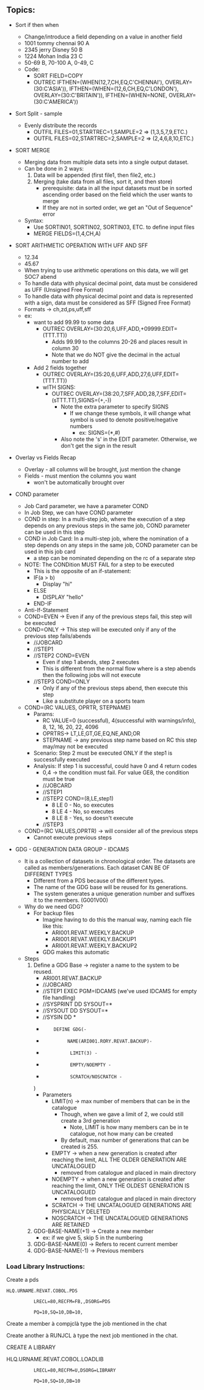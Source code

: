 ## Topics:
- Sort if then when
    - Change/introduce a field depending on a value in another field
    - 1001 tommy chennai 90 A
    - 2345 jerry Disney  50 B
    - 1224 Mohan India   23 C
    - 50-69 B, 70-100 A, 0-49, C
    - Code:
        - SORT FIELD=COPY
        - OUTREC    IFTHEN=(WHEN(12,7,CH,EQ,C'CHENNAI'),
                            OVERLAY=(30:C'ASIA')),
                    IFTHEN=(WHEN=(12,6,CH,EQ,C'LONDON'),
                            OVERLAY=(30:C'BRITAIN')),
                    IFTHEN=(WHEN=NONE,
                            OVERLAY=(30:C'AMERICA'))

- Sort Split - sample
    - Evenly distribute the records
        - OUTFIL FILES=01,STARTREC=1,SAMPLE=2  => (1,3,5,7,9,ETC.)
        - OUTFIL FILES=02,STARTREC=2,SAMPLE=2  => (2,4,6,8,10,ETC.)
- SORT MERGE
    - Merging data from multiple data sets into a single output dataset.
    - Can be done in 2 ways:
        1. Data will be appended (first file1, then file2, etc.)
        2. Merging (take data from all files, sort it, and then store)
            - prerequisite: data in all the input datasets must be in sorted ascending order based on the field which the user wants to merge
            - If they are not in sorted order, we get an "Out of Sequence" error
    - Syntax:
        - Use SORTIN01, SORTIN02, SORTIN03, ETC. to define input files
        - MERGE FIELDS=(1,4,CH,A)
- SORT ARITHMETIC OPERATION WITH UFF AND SFF
    - 12.34
    - 45.67
    - When trying to use arithmetic operations on this data, we will get SOC7 abend
    - To handle data with physical decimal point, data must be considered as UFF (Unsigned Free Format)
    - To handle data with physical decimal point and data is represented with a sign, data must be considered as SFF (Signed Free Format)
    - Formats ->    ch,zd,ps,uff,sff
    - ex:
        - want to add 99.99 to some data
            - OUTREC OVERLAY=(30:20,6,UFF,ADD,+09999.EDIT=(TTT.TT))
                - Adds 99.99 to the columns 20-26 and places result in column 30
                - Note that we do NOT give the decimal in the actual number to add
        - Add 2 fields together
            - OUTREC OVERLAY=(35:20,6,UFF,ADD,27,6,UFF,EDIT=(TTT.TT))
            - wITH SIGNS:
                - OUTREC OVERLAY=(38:20,7,SFF,ADD,28,7,SFF,EDIT=(sTTT.TT),SIGNS=(+,-))
                    - Note the extra parameter to specify SIGNS
                        - If we change these symbols, it will change what symbol is used to denote positive/negative numbers
                            - ex: SIGNS=(*,#)
                    - Also note the 's' in the EDIT parameter. Otherwise, we don't get the sign in the result
- Overlay vs Fields Recap
    - Overlay - all columns will be brought, just mention the change
    - Fields - must mention the columns you want
        - won't be automatically brought over
- COND parameter
    - Job Card parameter, we have a parameter COND
    - In Job Step, we can have COND parameter
    - COND in step: In a multi-step job, where the execution of a step depends on any previous steps in the same job, COND parameter can be used in this step
    - COND in Job Card: In a multi-step job, where the nomination of a step depends on any steps in the same job, COND parameter can be used in this job card
        - a step can be nominated depending on the rc of a separate step
    - NOTE: The CONDition MUST FAIL for a step to be executed
        - This is the opposite of an if-statement:
        - IF(a > b)
            - Display "hi"
        - ELSE
            - DISPLAY "hello"
        - END-IF
    - Anti-If-Statement
    - COND=EVEN -> Even if any of the previous steps fail, this step will be executed
    - COND=ONLY -> This step will be executed only if any of the previous step fails/abends
        - //JOBCARD
        - //STEP1
        - //STEP2 COND=EVEN
            - Even if step 1 abends, step 2 executes
            - This is different from the normal flow where is a step abends then the following jobs will not execute
        - //STEP3 COND=ONLY
            - Only if any of the previous steps abend, then execute this step
            - Like a substitute player on a sports team
    - COND=(RC VALUES, OPRTR, STEPNAME)
        - Params:
            - RC VALUE=0 (successful), 4(successful with warnings/info), 8, 12, 16, 20, 22, 4096
            - OPRTRS-> LT,LE,GT,GE,EQ,NE,AND,OR
            - STEPNAME -> any previous step name based on RC this step may/may not be executed
        - Scenario: Step 2 must be executed ONLY if the step1 is successfully executed
        - Analysis: If step 1 is successful, could have 0 and 4 return codes
            - 0,4 -> the condition must fail. For value GE8, the condition must be true
            - //JOBCARD
            - //STEP1
            - //STEP2 COND=(8,LE,step1)
                - 8 LE 0 - No, so executes
                - 8 LE 4 - No, so executes
                - 8 LE 8 - Yes, so doesn't execute
            - //STEP3
    - COND=(RC VALUES,OPRTR) -> will consider all of the previous steps
        - Cannot execute previous steps
- GDG - GENERATION DATA GROUP - IDCAMS
    - It is a collection of datasets in chronological order. The datasets are called as members/generations. Each dataset CAN BE OF DIFFERENT TYPES
        - Different from a PDS because of the different types. 
        - The name of the GDG base will be reused for its generations. 
        - The system generates a unique generation number and suffixes it to the members. (G001V00)
    - Why do we need GDG?
        - For backup files
            - Imagine having to do this the manual way, naming each file like this:
                - ARI001.REVAT.WEEKLY.BACKUP
                - ARI001.REVAT.WEEKLY.BACKUP1
                - ARI001.REVAT.WEEKLY.BACKUP2
            - GDG makes this automatic
    - Steps
        1. Define a GDG Base -> register a name to the system to be reused.
            - ARI001.REVAT.BACKUP
            - //JOBCARD
            - //STEP1 EXEC PGM=IDCAMS (we've used IDCAMS for empty file handling)
            - //SYSPRINT DD SYSOUT=*
            - //SYSOUT DD SYSOUT=*
            - //SYSIN DD *
            -         DEFINE GDG(-
            -              NAME(ARI001.RORY.REVAT.BACKUP)- 
            -               LIMIT(3) - 
            -               EMPTY/NOEMPTY -
            -               SCRATCH/NOSCRATCH -
            )
            - Parameters
                - LIMIT(n) -> max number of members that can be in the catalogue
                    - Though, when we gave a limit of 2, we could still create a 3rd generation 
                        - Note, LIMIT is how many members can be in te catalogue, not how many can be created
                    - By default, max number of generations that can be created is 255.
                - EMPTY -> when a new generation is created after reaching the limit, ALL THE OLDER GENERATION ARE UNCATALOGUED
                    - removed from catalogue and placed in main directory
                - NOEMPTY -> when a new generation is created after reaching the limit, ONLY THE OLDEST GENERATION IS UNCATALOGUED
                    - removed from catalogue and placed in main directory
                - SCRATCH -> THE UNCATALOGUED GENERATIONS ARE PHYSICALLY DELETED
                - NOSCRATCH -> THE UNCATALOGUED GENERATIONS ARE RETAINED
        2. GDG-BASE-NAME(+1) -> Create a new member
            - ex: if we give 5, skip 5 in the numbering
        3. GDG-BASE-NAME(0) -> Refers to recent current member
        4. GDG-BASE-NAME(-1) -> Previous members
        
### Load Library Instructions:
Create a pds

    HLQ.URNAME.REVAT.COBOL.PDS

              LRECL=80,RECFM=FB,,DSORG=PDS

              PQ=10,SQ=10,DB=10,

Create a member à compjclà type the job mentioned in the chat

Create another à RUNJCL à type the next job mentioned in the chat.

 

CREATE A LIBRARY

HLQ.URNAME.REVAT.COBOL.LOADLIB

              LRECL=80,RECFM=U,DSORG=LIBRARY

              PQ=10,SQ=10,DB=10